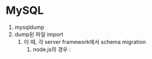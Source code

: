# MySQL
1. mysqldump
2. dump된 파일 import
	1. 이 때, 각 server framework에서 schema migration
		1. node.js의 경우 : 